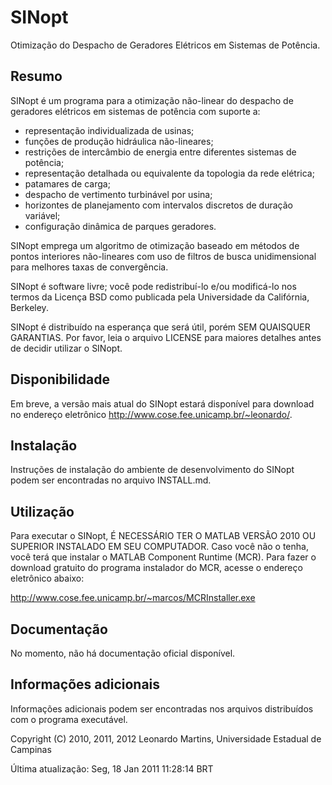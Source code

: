 # SINopt #
Otimização do Despacho de Geradores Elétricos em Sistemas de Potência.

## Resumo ##

SINopt é um programa para a otimização não-linear do despacho de geradores
elétricos em sistemas de potência com suporte a:

 * representação individualizada de usinas;
 * funções de produção hidráulica não-lineares;
 * restrições de intercâmbio de energia entre diferentes sistemas de potência;
 * representação detalhada ou equivalente da topologia da rede elétrica;
 * patamares de carga;
 * despacho de vertimento turbinável por usina;
 * horizontes de planejamento com intervalos discretos de duração variável;
 * configuração dinâmica de parques geradores.

SINopt emprega um algoritmo de otimização baseado em métodos de pontos 
interiores não-lineares com uso de filtros de busca unidimensional para melhores 
taxas de convergência.

SINopt é software livre; você pode redistribuí-lo e/ou modificá-lo nos termos da
Licença BSD como publicada pela Universidade da Califórnia, Berkeley.

SINopt é distribuído na esperança que será útil, porém SEM QUAISQUER GARANTIAS.
Por favor, leia o arquivo LICENSE para maiores detalhes antes de decidir
utilizar o SINopt.

## Disponibilidade ##

Em breve, a versão mais atual do SINopt estará disponível para download no
endereço eletrônico http://www.cose.fee.unicamp.br/~leonardo/.

## Instalação ##

Instruções de instalação do ambiente de desenvolvimento do SINopt podem ser
encontradas no arquivo INSTALL.md.

## Utilização ##

Para executar o SINopt, É NECESSÁRIO TER O MATLAB VERSÃO 2010 OU SUPERIOR 
INSTALADO EM SEU COMPUTADOR. Caso você não o tenha, você terá que instalar o 
MATLAB Component Runtime (MCR). Para fazer o download gratuito do programa 
instalador do MCR, acesse o endereço eletrônico abaixo:

http://www.cose.fee.unicamp.br/~marcos/MCRInstaller.exe

## Documentação ##

No momento, não há documentação oficial disponível.

## Informações adicionais ##

Informações adicionais podem ser encontradas nos arquivos distribuídos com o
programa executável.

Copyright (C) 2010, 2011, 2012 Leonardo Martins, Universidade Estadual de Campinas

Última atualização: Seg, 18 Jan 2011 11:28:14 BRT